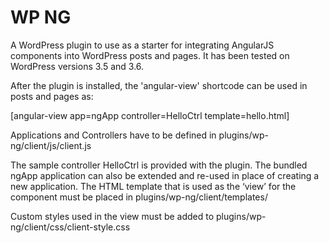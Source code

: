WP NG
=====

A WordPress plugin to use as a starter for integrating AngularJS components into
WordPress posts and pages. It has been tested on WordPress versions 3.5 and 3.6.

After the plugin is installed, the 'angular-view' shortcode can be used in posts
and pages as:

\[angular-view app=ngApp controller=HelloCtrl template=hello.html\]

Applications and Controllers have to be defined in plugins/wp-ng/client/js/client.js

The sample controller HelloCtrl is provided with the plugin. The bundled ngApp 
application can also be extended and re-used in place of creating a new application.
The HTML template that is used as the ‘view’ for the component must be placed 
in plugins/wp-ng/client/templates/

Custom styles used in the view must be added to plugins/wp-ng/client/css/client-style.css

